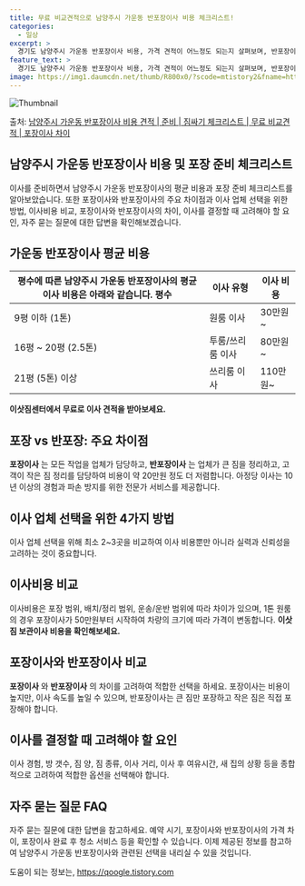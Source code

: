 ```yaml
---
title: 무료 비교견적으로 남양주시 가운동 반포장이사 비용 체크리스트!
categories:
  - 일상
excerpt: >
  경기도 남양주시 가운동 반포장이사 비용, 가격 견적이 어느정도 되는지 살펴보며, 반포장이사를 준비함에 있어 짐싸기 준비 체크리스트가 무엇인지 보겠습니다. 마지막으로 포장이사와 차이점을 통해 무료 비교견적으로 어떤 것이 더 합리적인 선택인지 공유 드립니다.남양주시 가운동 포장이사 견적 샘플 보기 👈 클릭남양주시 가운동 포장이사 가격 살펴보기 👈 클릭남양주시 가운동 반포장이사 평균 이사 비용평수남양주시 가운동 평균 이사 비용원룸 이사9평 이하 (1톤)30만원~투룸/쓰리룸 이사16평 ~ 20평 (2.5톤)80만원~쓰리룸 이사21평 (5톤) ~110만원~우리집 무료 이사견적 받기 👈 클릭포장 vs 반포장: 주요 차이점가장 큰 차이점은 포장이사는 모든 작업을 업체가 담당하는 반면, 반포장이사는 업체가 큰 짐..
feature_text: >
  경기도 남양주시 가운동 반포장이사 비용, 가격 견적이 어느정도 되는지 살펴보며, 반포장이사를 준비함에 있어 짐싸기 준비 체크리스트가 무엇인지 보겠습니다. 마지막으로 포장이사와 차이점을 통해 무료 비교견적으로 어떤 것이 더 합리적인 선택인지 공유 드립니다.남양주시 가운동 포장이사 견적 샘플 보기 👈 클릭남양주시 가운동 포장이사 가격 살펴보기 👈 클릭남양주시 가운동 반포장이사 평균 이사 비용평수남양주시 가운동 평균 이사 비용원룸 이사9평 이하 (1톤)30만원~투룸/쓰리룸 이사16평 ~ 20평 (2.5톤)80만원~쓰리룸 이사21평 (5톤) ~110만원~우리집 무료 이사견적 받기 👈 클릭포장 vs 반포장: 주요 차이점가장 큰 차이점은 포장이사는 모든 작업을 업체가 담당하는 반면, 반포장이사는 업체가 큰 짐..
image: https://img1.daumcdn.net/thumb/R800x0/?scode=mtistory2&fname=https%3A%2F%2Fblog.kakaocdn.net%2Fdn%2FdzHHBT%2FbtsHcS6x2Ct%2FydK6t1kUkeP9GODC1dRZFK%2Fimg.webp
---
```


![Thumbnail](https://img1.daumcdn.net/thumb/R800x0/?scode=mtistory2&fname=https%3A%2F%2Fblog.kakaocdn.net%2Fdn%2FdzHHBT%2FbtsHcS6x2Ct%2FydK6t1kUkeP9GODC1dRZFK%2Fimg.webp)

<p>출처: <a href="https://qoogle.tistory.com/9044" rel="dofollow">남양주시 가운동 반포장이사 비용 견적 | 준비 | 짐싸기 체크리스트 | 무료 비교견적 | 포장이사 차이</a> </p>

## 남양주시 가운동 반포장이사 비용 및 포장 준비 체크리스트

이사를 준비하면서 남양주시 가운동 반포장이사의 평균 비용과 포장 준비 체크리스트를 알아보았습니다. 또한 포장이사와 반포장이사의 주요 차이점과
이사 업체 선택을 위한 방법, 이사비용 비교, 포장이사와 반포장이사의 차이, 이사를 결정할 때 고려해야 할 요인, 자주 묻는 질문에 대한
답변을 확인해보겠습니다.

## 가운동 반포장이사 평균 비용

평수에 따른 남양주시 가운동 반포장이사의 평균 이사 비용은 아래와 같습니다.  평수 | 이사 유형 | 이사 비용  
---|---|---  
9평 이하 (1톤) | 원룸 이사 | 30만원~  
16평 ~ 20평 (2.5톤) | 투룸/쓰리룸 이사 | 80만원~  
21평 (5톤) 이상 | 쓰리룸 이사 | 110만원~  
**이삿짐센터에서 무료로 이사 견적을 받아보세요.**

## 포장 vs 반포장: 주요 차이점

**포장이사** 는 모든 작업을 업체가 담당하고, **반포장이사** 는 업체가 큰 짐을 정리하고, 고객이 작은 짐 정리를 담당하여 비용이 약
20만원 정도 더 저렴합니다. 아정당 이사는 10년 이상의 경험과 파손 방지를 위한 전문가 서비스를 제공합니다.

## 이사 업체 선택을 위한 4가지 방법

이사 업체 선택을 위해 최소 2~3곳을 비교하여 이사 비용뿐만 아니라 실력과 신뢰성을 고려하는 것이 중요합니다.

## 이사비용 비교

이사비용은 포장 범위, 배치/정리 범위, 운송/운반 범위에 따라 차이가 있으며, 1톤 원룸의 경우 포장이사가 50만원부터 시작하여 차량의
크기에 따라 가격이 변동합니다. **이삿짐 보관이사 비용을 확인해보세요.**

## 포장이사와 반포장이사 비교

**포장이사** 와 **반포장이사** 의 차이를 고려하여 적합한 선택을 하세요. 포장이사는 비용이 높지만, 이사 속도를 높일 수 있으며,
반포장이사는 큰 짐만 포장하고 작은 짐은 직접 포장해야 합니다.

## 이사를 결정할 때 고려해야 할 요인

이사 경험, 방 갯수, 짐 양, 짐 종류, 이사 거리, 이사 후 여유시간, 새 집의 상황 등을 종합적으로 고려하여 적합한 옵션을 선택해야
합니다.

## 자주 묻는 질문 FAQ

자주 묻는 질문에 대한 답변을 참고하세요. 예약 시기, 포장이사와 반포장이사의 가격 차이, 포장이사 완료 후 청소 서비스 등을 확인할 수
있습니다. 이제 제공된 정보를 참고하여 남양주시 가운동 반포장이사와 관련된 선택을 내리실 수 있을 것입니다.

 

도움이 되는 정보는, <a href="https://qoogle.tistory.com" rel="dofollow">https://qoogle.tistory.com</a>


